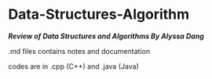 # Data-Structures-Algorithm
***Review of Data Structures and Algorithms By Alyssa Dang***


.md files contains notes and documentation

codes are in .cpp (C++) and .java (Java)

